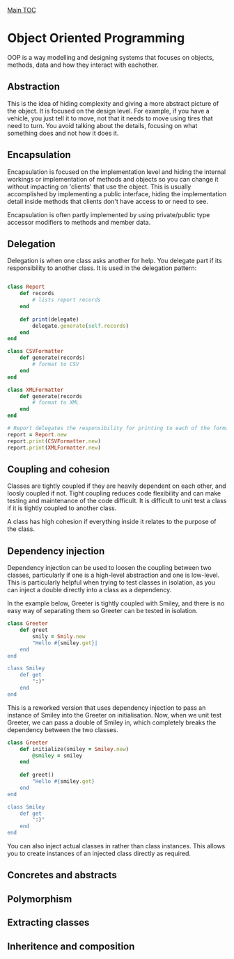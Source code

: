 [Main TOC](../README.md)

# Object Oriented Programming

OOP is a way modelling and designing systems that focuses on objects, methods, data and how they interact with eachother.

## Abstraction

This is the idea of hiding complexity and giving a more abstract picture of the object. It is focused on the design level. For example, if you have a vehicle, you just tell it to move, not that it needs to move using tires that need to turn. You avoid talking about the details, focusing on what something does and not how it does it.

## Encapsulation

Encapsulation is focused on the implementation level and hiding the internal workings or implementation of methods and objects so you can change it without impacting on 'clients' that use the object. This is usually accomplished by implementing a public interface, hiding the implementation detail inside methods that clients don't have access to or need to see.

Encapsulation is often partly implemented by using private/public type accessor modifiers to methods and member data.

## Delegation

Delegation is when one class asks another for help. You delegate part if its responsibility to another class. It is used in the delegation pattern:

```ruby

class Report
	def records
		# lists report records
	end
	
	def print(delegate)
		delegate.generate(self.records)
	end
end

class CSVFormatter
	def generate(records)
		# format to CSV
	end
end

class XMLFormatter
	def generate(records
		# format to XML
	end	
end

# Report delegates the responsibility for printing to each of the formatter classes
report = Report.new
report.print(CSVFormatter.new)
report.print(XMLFormatter.new)
```

## Coupling and cohesion

Classes are tightly coupled if they are heavily dependent on each other, and loosly coupled if not. Tight coupling reduces code flexibility and can make testing and maintenance of the code difficult. It is difficult to unit test a class if it is tightly coupled to another class.

A class has high cohesion if everything inside it relates to the purpose of the class.

## Dependency injection

Dependency injection can be used to loosen the coupling between two classes, particularly if one is a high-level abstraction and one is low-level. This is particularly helpful when trying to test classes in isolation, as you can inject a double directly into a class as a dependency.

In the example below, Greeter is tightly coupled with Smiley, and there is no easy way of separating them so Greeter can be tested in isolation.

```ruby
class Greeter
	def greet
		smily = Smily.new
		"Hello #{smiley.get}|
	end
end

class Smiley
	def get
		":)"
	end
end
```

This is a reworked version that uses dependency injection to pass an instance of Smiley into the Greeter on initialisation. Now, when we unit test Greeter, we can pass a double of Smiley in, which completely breaks the dependency between the two classes.

```ruby
class Greeter
	def initialize(smiley = Smiley.new)
		@smiley = smiley
	end
	
	def greet()
		"Hello #{smiley.get}
	end 
end

class Smiley
	def get
		":)"
	end
end
```

You can also inject actual classes in rather than class instances. This allows you to create instances of an injected class directly as required.

## Concretes and abstracts

## Polymorphism

## Extracting classes

## Inheritence and composition